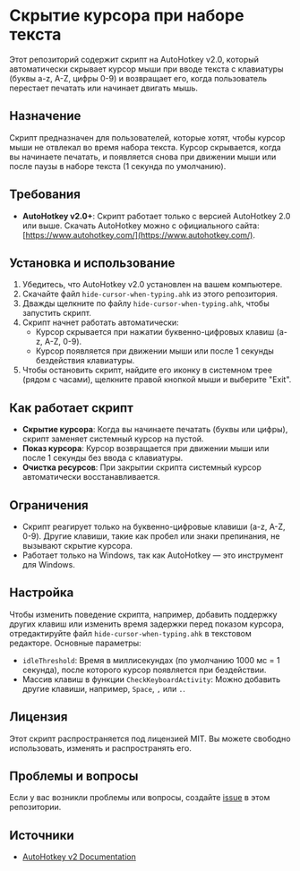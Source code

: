 # Скрытие курсора при наборе текста

Этот репозиторий содержит скрипт на AutoHotkey v2.0, который автоматически скрывает курсор мыши при вводе текста с клавиатуры (буквы a-z, A-Z, цифры 0-9) и возвращает его, когда пользователь перестает печатать или начинает двигать мышь.

## Назначение

Скрипт предназначен для пользователей, которые хотят, чтобы курсор мыши не отвлекал во время набора текста. Курсор скрывается, когда вы начинаете печатать, и появляется снова при движении мыши или после паузы в наборе текста (1 секунда по умолчанию).

## Требования

- **AutoHotkey v2.0+**: Скрипт работает только с версией AutoHotkey 2.0 или выше. Скачать AutoHotkey можно с официального сайта: [https://www.autohotkey.com/](https://www.autohotkey.com/).

## Установка и использование

1. Убедитесь, что AutoHotkey v2.0 установлен на вашем компьютере.
2. Скачайте файл `hide-cursor-when-typing.ahk` из этого репозитория.
3. Дважды щелкните по файлу `hide-cursor-when-typing.ahk`, чтобы запустить скрипт.
4. Скрипт начнет работать автоматически:
   - Курсор скрывается при нажатии буквенно-цифровых клавиш (a-z, A-Z, 0-9).
   - Курсор появляется при движении мыши или после 1 секунды бездействия клавиатуры.
5. Чтобы остановить скрипт, найдите его иконку в системном трее (рядом с часами), щелкните правой кнопкой мыши и выберите "Exit".

## Как работает скрипт

- **Скрытие курсора**: Когда вы начинаете печатать (буквы или цифры), скрипт заменяет системный курсор на пустой.
- **Показ курсора**: Курсор возвращается при движении мыши или после 1 секунды без ввода с клавиатуры.
- **Очистка ресурсов**: При закрытии скрипта системный курсор автоматически восстанавливается.

## Ограничения

- Скрипт реагирует только на буквенно-цифровые клавиши (a-z, A-Z, 0-9). Другие клавиши, такие как пробел или знаки препинания, не вызывают скрытие курсора.
- Работает только на Windows, так как AutoHotkey — это инструмент для Windows.

## Настройка

Чтобы изменить поведение скрипта, например, добавить поддержку других клавиш или изменить время задержки перед показом курсора, отредактируйте файл `hide-cursor-when-typing.ahk` в текстовом редакторе. Основные параметры:
- `idleThreshold`: Время в миллисекундах (по умолчанию 1000 мс = 1 секунда), после которого курсор появляется при бездействии.
- Массив клавиш в функции `CheckKeyboardActivity`: Можно добавить другие клавиши, например, `Space`, `,` или `.`.

## Лицензия

Этот скрипт распространяется под лицензией MIT. Вы можете свободно использовать, изменять и распространять его.

## Проблемы и вопросы

Если у вас возникли проблемы или вопросы, создайте [issue](https://github.com/pilana5minut/windows-hide-cursor/issues) в этом репозитории.

## Источники

- [AutoHotkey v2 Documentation](https://www.autohotkey.com/docs/v2/)
